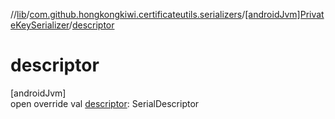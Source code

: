 //[lib](../../../index.md)/[com.github.hongkongkiwi.certificateutils.serializers](../index.md)/[[androidJvm]PrivateKeySerializer](index.md)/[descriptor](descriptor.md)

# descriptor

[androidJvm]\
open override val [descriptor](descriptor.md): SerialDescriptor
